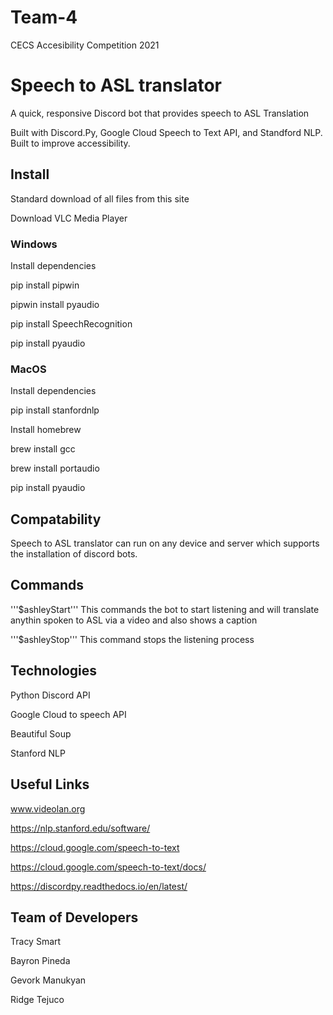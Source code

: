 # Team-4
CECS Accesibility Competition 2021

# Speech to ASL translator

A quick, responsive Discord bot that provides speech to ASL Translation

Built with Discord.Py, Google Cloud Speech to Text API, and Standford NLP. Built to improve accessibility. 



## Install
Standard download of all files from this site 

Download VLC Media Player


### Windows
Install dependencies

pip install pipwin

pipwin install pyaudio

pip install SpeechRecognition

pip install pyaudio

### MacOS
Install dependencies

pip install stanfordnlp

Install homebrew

brew install gcc

brew install portaudio

pip install pyaudio







## Compatability
Speech to ASL translator can run on any device and server which supports the installation of discord bots.


## Commands

'''$ashleyStart'''  This commands the bot to start listening and will translate anythin spoken to ASL via a video and also shows a caption


'''$ashleyStop''' This command stops the listening process



 
## Technologies

Python Discord API

Google Cloud to speech  API

Beautiful Soup

Stanford NLP


## Useful Links
www.videolan.org

https://nlp.stanford.edu/software/

https://cloud.google.com/speech-to-text

https://cloud.google.com/speech-to-text/docs/

https://discordpy.readthedocs.io/en/latest/





## Team of Developers
Tracy Smart

Bayron Pineda

Gevork Manukyan

Ridge Tejuco
